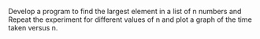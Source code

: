 
Develop a program to find the largest element in a list of n numbers and Repeat the experiment for different values of n and plot a graph of the time taken versus n.


